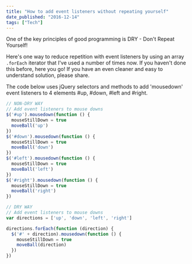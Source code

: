 ```yaml
---
title: "How to add event listeners without repeating yourself"
date_published: "2016-12-14"
tags: ["Tech"]
---
```


One of the key principles of good programming is DRY - Don't Repeat Yourself!

Here's one way to reduce repetition with event listeners by using an array `.forEach` iterator that I've used a number of times now. If you haven't done this before, here you go! If you have an even cleaner and easy to understand solution, please share.

The code below uses jQuery selectors and methods to add 'mousedown' event listeners to 4 elements #up, #down, #left and #right.

```js
// NON-DRY WAY
// Add event listeners to mouse downs
$('#up').mousedown(function () {
  mouseStillDown = true
  moveBall('up')
})
$('#down').mousedown(function () {
  mouseStillDown = true
  moveBall('down')
})
$('#left').mousedown(function () {
  mouseStillDown = true
  moveBall('left')
})
$('#right').mousedown(function () {
  mouseStillDown = true
  moveBall('right')
})

// DRY WAY
// Add event listeners to mouse downs
var directions = ['up', 'down', 'left', 'right']

directions.forEach(function (direction) {
  $('#' + direction).mousedown(function () {
    mouseStillDown = true
    moveBall(direction)
  })
})
```

